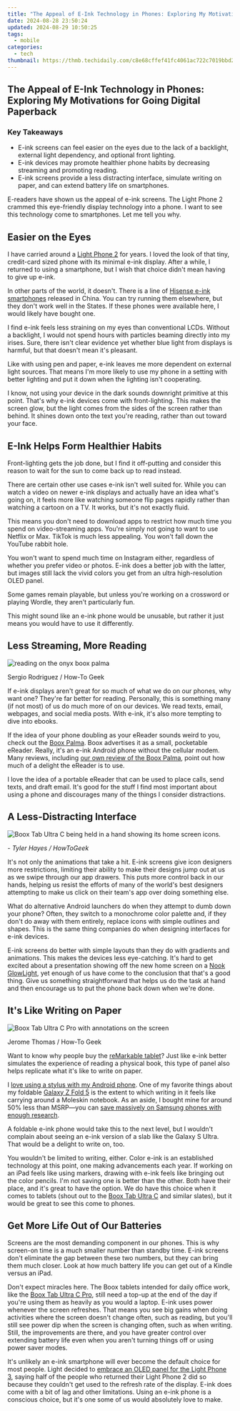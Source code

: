 ```yaml
---
title: "The Appeal of E-Ink Technology in Phones: Exploring My Motivations for Going Digital Paperback"
date: 2024-08-28 23:50:24
updated: 2024-08-29 10:50:25
tags:
  - mobile
categories:
  - tech
thumbnail: https://thmb.techidaily.com/c8e68cffef41fc4061ac722c7019bbd23a7bd74185b074d0cf9fcbe34770c5fd.jpg
---
```


## The Appeal of E-Ink Technology in Phones: Exploring My Motivations for Going Digital Paperback

### Key Takeaways

* E-ink screens can feel easier on the eyes due to the lack of a backlight, external light dependency, and optional front lighting.
* E-ink devices may promote healthier phone habits by decreasing streaming and promoting reading.
* E-ink screens provide a less distracting interface, simulate writing on paper, and can extend battery life on smartphones.

 E-readers have shown us the appeal of e-ink screens. The Light Phone 2 crammed this eye-friendly display technology into a phone. I want to see this technology come to smartphones. Let me tell you why.

##  ​Easier on the Eyes

 I have carried around a [Light Phone 2](https://www.thelightphone.com/) for years. I loved the look of that tiny, credit-card sized phone with its minimal e-ink display. After a while, I returned to using a smartphone, but I wish that choice didn't mean having to give up e-ink.

 In other parts of the world, it doesn't. There is a line of [Hisense e-ink smartphones](https://hisenseeink.com/collections/hisense-phones) released in China. You can try running them elsewhere, but they don't work well in the States. If these phones were available here, I would likely have bought one.

 I find e-ink feels less straining on my eyes than conventional LCDs. Without a backlight, I would not spend hours with particles beaming directly into my irises. Sure, there isn't clear evidence yet whether blue light from displays is harmful, but that doesn't mean it's pleasant.

 Like with using pen and paper, e-ink leaves me more dependent on external light sources. That means I'm more likely to use my phone in a setting with better lighting and put it down when the lighting isn't cooperating.

 I know, not using your device in the dark sounds downright primitive at this point. That's why e-ink devices come with front-lighting. This makes the screen glow, but the light comes from the sides of the screen rather than behind. It shines down onto the text you're reading, rather than out toward your face.

##  E-Ink Helps Form Healthier Habits

 Front-lighting gets the job done, but I find it off-putting and consider this reason to wait for the sun to come back up to read instead.

 ​There are certain other use cases e-ink isn't well suited for. While you can watch a video on newer e-ink displays and actually have an idea what's going on, it feels more like watching someone flip pages rapidly rather than watching a cartoon on a TV. It works, but it's not exactly fluid.

 This means you don't need to download apps to restrict how much time you spend on video-streaming apps. You're simply not going to want to use Netflix or Max. TikTok is much less appealing. You won't fall down the YouTube rabbit hole.

 You won't want to spend much time on Instagram either, regardless of whether you prefer video or photos. E-ink does a better job with the latter, but images still lack the vivid colors you get from an ultra high-resolution OLED panel.

 Some games remain playable, but unless you're working on a crossword or playing Wordle, they aren't particularly fun.

 This might sound like an e-ink phone would be unusable, but rather it just means you would have to use it differently.

##  Less Streaming, More Reading

![reading on the onyx boox palma](https://static1.howtogeekimages.com/wordpress/wp-content/uploads/wm/2023/11/reading-on-the-onyx-boox-palma_53279899430_o.jpg) 

Sergio Rodriguez / How-To Geek

 If e-ink displays aren't great for so much of what we do on our phones, why want one? They're far better for reading. Personally, this is something many (if not most) of us do much more of on our devices. We read texts, email, webpages, and social media posts. With e-ink, it's also more tempting to dive into ebooks.

 If the idea of your phone doubling as your eReader sounds weird to you, check out the [Boox Palma](https://www.amazon.com/BOOX-Palma-Mobile-ePaper-G-Sensor/dp/B0CQ7VRNFS/ref=sr%5F1%5F2?crid=SHQCHVMLNZYB&dib=eyJ2IjoiMSJ9.YF2b%5FG2RvYYcc1IQc9O3t8s655WBMuTWdtbcWjtLHj8COGKHlChhbDKI%5FCy2G6HaZntkO%5Fwa%5FoCVjk-9tv-rg46BIE4tBFN7efDfHxtN2q%5F-MyJyUHddoz1BB8Lo8QWlwhkiemGTFUmJw%5FyZcgokFKMGuL7ymXiiQJ15oFtVW40gTbvgB-OCE74qug1xeE5G%5FAnZ4yck3BmqVqUZQmJ7kaMzojuEkua8sAG0%5F8b8CJs.UKRXMas6epk17IKDfL72mY43Awswnlyt2QqN3spDgfc&dib%5Ftag=se&keywords=boox%2Bpalma&qid=1718980502&sprefix=boox%2Bpalma%2Caps%2C381&sr=8-2&th=1&tag=hotoge-20&ascsubtag=UUhtgUeUpU2003688&asc%5Frefurl=https%3A%2F%2Fwww.howtogeek.com%2Fwhy-i-want-an-e-ink-phone%2F&asc%5Fcampaign=Evergreen). Boox advertises it as a small, pocketable eReader. Really, it's an e-ink Android phone without the cellular modem. Many reviews, including [our own review of the Boox Palma](https://phone-solutions.techidaily.com/can-t-play-mov-files-on-motorola-by-aiseesoft-video-converter-play-mov-on-android/), point out how much of a delight the eReader is to use.

 I love the idea of a portable eReader that can be used to place calls, send texts, and draft email. It's good for the stuff I find most important about using a phone and discourages many of the things I consider distractions.

##  A Less-Distracting Interface

![Boox Tab Ultra C being held in a hand showing its home screen icons.](https://static1.howtogeekimages.com/wordpress/wp-content/uploads/2023/05/C183E45A-A48E-4841-968E-DF39B15CD066.jpg) 

 \- _Tyler Hayes / HowToGeek_

 It's not only the animations that take a hit. E-ink screens give icon designers more restrictions, limiting their ability to make their designs jump out at us as we swipe through our app drawers. This puts more control back in our hands, helping us resist the efforts of many of the world's best designers attempting to make us click on their team's app over doing something else.

 What do alternative Android launchers do when they attempt to dumb down your phone? Often, they switch to a monochrome color palette and, if they don't do away with them entirely, replace icons with simple outlines and shapes. This is the same thing companies do when designing interfaces for e-ink devices.

 E-ink screens do better with simple layouts than they do with gradients and animations. This makes the devices less eye-catching. It's hard to get excited about a presentation showing off the new home screen on a [Nook GlowLight](https://instagram-video-recordings.techidaily.com/turning-horizons-into-heights-uploading-videos-to-igtv/), yet enough of us have come to the conclusion that that's a good thing. Give us something straightforward that helps us do the task at hand and then encourage us to put the phone back down when we're done.

##  ​It's Like Writing on Paper

![Boox Tab Ultra C Pro with annotations on the screen](https://static1.howtogeekimages.com/wordpress/wp-content/uploads/wm/2024/03/boox-tab-ultra-c-pro.jpg) 

Jerome Thomas / How-To Geek

 Want to know why people buy the [reMarkable tablet](https://www.amazon.com/reMarkable-Essentials-Bundle-Marker-Leather/dp/B0BJNFJY8Y/?tag=hotoge-20&ascsubtag=UUhtgUeUpU2003688&asc%5Frefurl=https%3A%2F%2Fwww.howtogeek.com%2Fwhy-i-want-an-e-ink-phone%2F&asc%5Fcampaign=Evergreen)? Just like e-ink better simulates the experience of reading a physical book, this type of panel also helps replicate what it's like to write on paper.

 I [love using a stylus with my Android phone](https://screen-video-capture.techidaily.com/2024-approved-from-novice-to-expert-perfecting-mac-audio-with-audacity/). One of my favorite things about my foldable [Galaxy Z Fold 5](https://extra-skills.techidaily.com/in-2024-perfecting-the-art-of-compelling-mosaic-imagery/) is the extent to which writing in it feels like carrying around a Moleskin notebook. As an aside, I bought mine for around 50% less than MSRP—you can [save massively on Samsung phones with enough research](https://screen-recording.techidaily.com/new-best-practices-selecting-devices-for-zoom-recording-for-2024/).

 A foldable e-ink phone would take this to the next level, but I wouldn't complain about seeing an e-ink version of a slab like the Galaxy S Ultra. That would be a delight to write on, too.

 You wouldn't be limited to writing, either. Color e-ink is an established technology at this point, one making advancements each year. If working on an iPad feels like using markers, drawing with e-ink feels like bringing out the color pencils. I'm not saving one is better than the other. Both have their place, and it's great to have the option. We do have this choice when it comes to tablets (shout out to the [Boox Tab Ultra C](https://extra-tips.techidaily.com/chucklecraft-suite-for-2024/) and similar slates), but it would be great to see this come to phones.

##  Get More Life Out of Our Batteries

 ​Screens are the most demanding component in our phones. This is why screen-on time is a much smaller number than standby time. E-ink screens don't eliminate the gap between these two numbers, but they can bring them much closer. Look at how much battery life you can get out of a Kindle versus an iPad.

 Don't expect miracles here. The Boox tablets intended for daily office work, like the [Boox Tab Ultra C Pro](https://fake-location.techidaily.com/prank-your-friends-easy-ways-to-fake-and-share-google-maps-location-on-lava-storm-5g-drfone-by-drfone-virtual-android/), still need a top-up at the end of the day if you're using them as heavily as you would a laptop. E-ink uses power whenever the screen refreshes. That means you see big gains when doing activities where the screen doesn't change often, such as reading, but you'll still see power dip when the screen is changing often, such as when writing. Still, the improvements are there, and you have greater control over extending battery life even when you aren't turning things off or using power saver modes.

 It's unlikely an e-ink smartphone will ever become the default choice for most people. Light decided to [embrace an OLED panel for the Light Phone 3](https://review-topics.techidaily.com/how-to-transfer-whatsapp-from-iphone-14-to-other-iphone-11-pro-max-devices-drfone-by-drfone-transfer-whatsapp-from-ios-transfer-whatsapp-from-ios/), saying half of the people who returned their Light Phone 2 did so because they couldn't get used to the refresh rate of the display. E-ink does come with a bit of lag and other limitations. Using an e-ink phone is a conscious choice, but it's one some of us would absolutely love to make.

<ins class="adsbygoogle"
     style="display:block"
     data-ad-format="autorelaxed"
     data-ad-client="ca-pub-7571918770474297"
     data-ad-slot="1223367746"></ins>



<ins class="adsbygoogle"
     style="display:block"
     data-ad-client="ca-pub-7571918770474297"
     data-ad-slot="8358498916"
     data-ad-format="auto"
     data-full-width-responsive="true"></ins>
